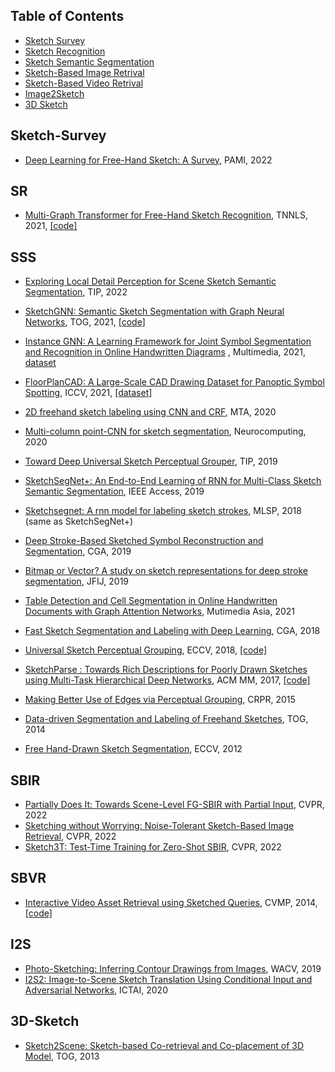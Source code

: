 ## Table of Contents
* [Sketch Survey](#Sketch-Survey)
* [Sketch Recognition](#SR)
* [Sketch Semantic Segmentation](#SSS)
* [Sketch-Based Image Retrival](#SBIR)
* [Sketch-Based Video Retrival](#SBVR)
* [Image2Sketch](#I2S)
* [3D Sketch](#3D-Sketch)

## Sketch-Survey
- [Deep Learning for Free-Hand Sketch: A Survey](https://www.pure.ed.ac.uk/ws/portalfiles/portal/253410048/DeepLearning_XU_DOA27012022_AFV.pdf), PAMI, 2022

## SR
- [Multi-Graph Transformer for Free-Hand Sketch Recognition](https://ieeexplore.ieee.org/abstract/document/9397867), TNNLS, 2021, [[code]](https://github.com/PengBoXiangShang/multigraph_transformer)

## SSS
- [Exploring Local Detail Perception for Scene Sketch Semantic Segmentation](https://ieeexplore.ieee.org/abstract/document/9686584), TIP, 2022

- [SketchGNN: Semantic Sketch Segmentation with Graph Neural Networks](https://dl.acm.org/doi/pdf/10.1145/3450284), TOG, 2021, [[code]](https://github.com/sYeaLumin/SketchGNN)

- [Instance GNN: A Learning Framework for Joint Symbol Segmentation and Recognition in Online Handwritten Diagrams](http://www.nlpr.ia.ac.cn/databases/CASIA-OHFC/flowchart_recognition_TMM_2021-2nd%20submission.pdf)  , Multimedia, 2021, [dataset](http://www.nlpr.ia.ac.cn/databases/CASIA-OHFC/)

- [FloorPlanCAD: A Large-Scale CAD Drawing Dataset for Panoptic Symbol Spotting](https://arxiv.org/pdf/2105.07147.pdf), ICCV, 2021, [[dataset]](https://github.com/floorplancad/floorplancad.github.io)

- [2D freehand sketch labeling using CNN and CRF](https://eds.s.ebscohost.com/eds/pdfviewer/pdfviewer?vid=0&sid=632c28ab-1e2b-44bf-9e6d-1facf7a12ed8%40redis), MTA, 2020

- [Multi-column point-CNN for sketch segmentation](https://www.sciencedirect.com/science/article/pii/S0925231220300588?casa_token=JpR6RFe8C3gAAAAA:lH5k_coeSz8nvPfn9casK7aEyI-jJqYSOlrkwFy_Unxk8c8pUl3-hLEpQ_KcCUzt_-UtMsIY8tp1), Neurocomputing, 2020

- [Toward Deep Universal Sketch Perceptual Grouper](https://homepages.inf.ed.ac.uk/thospeda/papers/li2019group.pdf), TIP, 2019

- [SketchSegNet+: An End-to-End Learning of RNN for Multi-Class Sketch Semantic Segmentation](https://ieeexplore.ieee.org/stamp/stamp.jsp?arnumber=8766108), IEEE Access, 2019

- [Sketchsegnet: A rnn model for labeling sketch strokes](https://ieeexplore.ieee.org/stamp/stamp.jsp?tp=&arnumber=8516988), MLSP, 2018 (same as SketchSegNet+)

- [Deep Stroke-Based Sketched Symbol Reconstruction and Segmentation](https://ieeexplore.ieee.org/stamp/stamp.jsp?tp=&arnumber=8854308), CGA, 2019

- [Bitmap or Vector? A study on sketch representations for deep stroke segmentation](https://hal.inria.fr/hal-02922043/document), JFIJ, 2019

- [Table Detection and Cell Segmentation in Online Handwritten Documents with Graph Attention Networks](https://dl.acm.org/doi/pdf/10.1145/3444685.3446295), Mutimedia Asia, 2021

- [Fast Sketch Segmentation and Labeling with Deep Learning](https://arxiv.org/pdf/1807.11847), CGA, 2018

- [Universal Sketch Perceptual Grouping](https://openaccess.thecvf.com/content_ECCV_2018/papers/Ke_LI_Universal_Sketch_Perceptual_ECCV_2018_paper.pdf), ECCV, 2018, [[code]](https://github.com/KeLi-SketchX/Universal-sketch-perceptual-grouping)

- [SketchParse : Towards Rich Descriptions for Poorly Drawn Sketches using Multi-Task Hierarchical Deep Networks](https://dl.acm.org/doi/pdf/10.1145/3123266.3123270), ACM MM, 2017, [[code]](https://github.com/val-iisc/sketch-parse)

- [Making Better Use of Edges via Perceptual Grouping](https://www.cv-foundation.org/openaccess/content_cvpr_2015/papers/Qi_Making_Better_Use_2015_CVPR_paper.pdf), CRPR, 2015

- [Data-driven Segmentation and Labeling of Freehand Sketches](https://dl.acm.org/doi/pdf/10.1145/2661229.2661280), TOG, 2014

- [Free Hand-Drawn Sketch Segmentation](https://link.springer.com/content/pdf/10.1007/978-3-642-33718-5_45.pdf), ECCV, 2012


## SBIR
- [Partially Does It: Towards Scene-Level FG-SBIR with Partial Input](https://arxiv.org/pdf/2203.14804/pdf), CVPR, 2022
- [Sketching without Worrying: Noise-Tolerant Sketch-Based Image Retrieval](https://arxiv.org/pdf/2203.14817/pdf), CVPR, 2022
- [Sketch3T: Test-Time Training for Zero-Shot SBIR](https://arxiv.org/pdf/2203.14691.pdf), CVPR, 2022

## SBVR
- [Interactive Video Asset Retrieval using Sketched Queries](https://dl.acm.org/doi/pdf/10.1145/2668904.2668940), CVMP, 2014, [[code]](https://github.com/StTu/GF-HOG)

## I2S
- [Photo-Sketching: Inferring Contour Drawings from Images](https://arxiv.org/pdf/1901.00542.pdf), WACV, 2019
- [I2S2: Image-to-Scene Sketch Translation Using Conditional Input and Adversarial Networks](https://www.computer.org/csdl/pds/api/csdl/proceedings/download-article/1pP3CFxu18c/pdf), ICTAI, 2020

## 3D-Sketch
- [Sketch2Scene: Sketch-based Co-retrieval and Co-placement of 3D Model](https://cg.cs.tsinghua.edu.cn/sketch2scene/sketch2scene_paper.pdf), TOG, 2013
